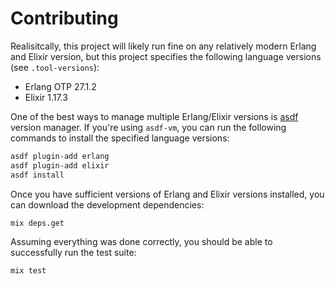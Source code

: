 # Contributing

Realisitcally, this project will likely run fine on any relatively modern Erlang
and Elixir version, but this project specifies the following language versions
(see `.tool-versions`):

* Erlang OTP 27.1.2
* Elixir 1.17.3

One of the best ways to manage multiple Erlang/Elixir versions is
[asdf](https://github.com/asdf-vm/asdf) version manager. If you're using
`asdf-vm`, you can run the following commands to install the specified language
versions:

```bash
asdf plugin-add erlang
asdf plugin-add elixir
asdf install
```

Once you have sufficient versions of Erlang and Elixir versions installed, you
can download the development dependencies:

```bash
mix deps.get
```

Assuming everything was done correctly, you should be able to successfully run
the test suite:

```bash
mix test
```
